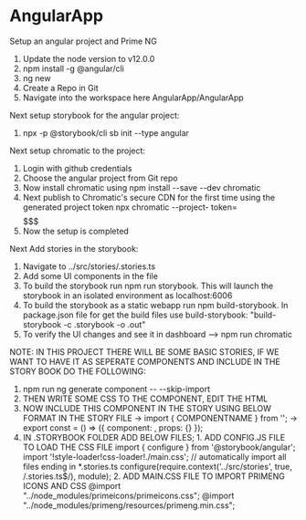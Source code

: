 # AngularApp

Setup an angular project and Prime NG
  1. Update the node version to v12.0.0
  2. npm install -g @angular/cli
  3. ng new <name>
  4. Create a Repo in Git
  5. Navigate into the workspace here AngularApp/AngularApp

Next setup storybook for the angular project:
  1. npx -p @storybook/cli sb init --type angular

Next setup chromatic to the project:
  1. Login with github credentials
  2. Choose the angular project from Git repo
  3. Now install chromatic using npm install --save --dev chromatic
  4. Next publish to Chromatic's secure CDN for the first time using the generated project token npx chromatic --project-          token=$$$$$$$$$$$
  5. Now the setup is completed
  
  Next Add stories in the storybook:
  
  1. Navigate to ../src/stories/<storyname>.stories.ts
  2. Add some UI components in the file
  3. To build the storybook run npm run storybook. This will launch the storybook in an isolated environment as localhost:6006
  4. To build the storybook as a static webapp run npm build-storybook. In package.json file for get the build files use            build-storybook: "build-storybook -c .storybook -o .out"
  5. To verify the UI changes and see it in dashboard --> npm run chromatic
  
  
  NOTE: IN THIS PROJECT THERE WILL BE SOME BASIC STORIES, IF WE WANT TO HAVE IT AS SEPERATE COMPONENTS AND INCLUDE IN THE STORY BOOK DO THE FOLLOWING:
  1. npm run ng generate component <COMPONENTNAME>  -- --skip-import
  2. THEN WRITE SOME CSS TO THE COMPONENT, EDIT THE HTML
  3. NOW INCLUDE THIS COMPONENT IN THE STORY USING BELOW FORMAT IN THE STORY FILE
      -> import { COMPONENTNAME } from '<PATH>';
      -> export const <NAME> = () => ({
          component: <COMPONENTNAME>,
            props: {}
        });
  4. IN .STORYBOOK FOLDER ADD BELOW FILES;
    1. ADD CONFIG.JS FILE TO LOAD THE CSS FILE
      import { configure } from '@storybook/angular';
      import '!style-loader!css-loader!./main.css';
      // automatically import all files ending in *.stories.ts
      configure(require.context('../src/stories', true, /\.stories\.ts$/), module);
    2. ADD MAIN.CSS FILE TO IMPORT PRIMENG ICONS AND CSS
       @import "../node_modules/primeicons/primeicons.css";
       @import "../node_modules/primeng/resources/primeng.min.css";

        

